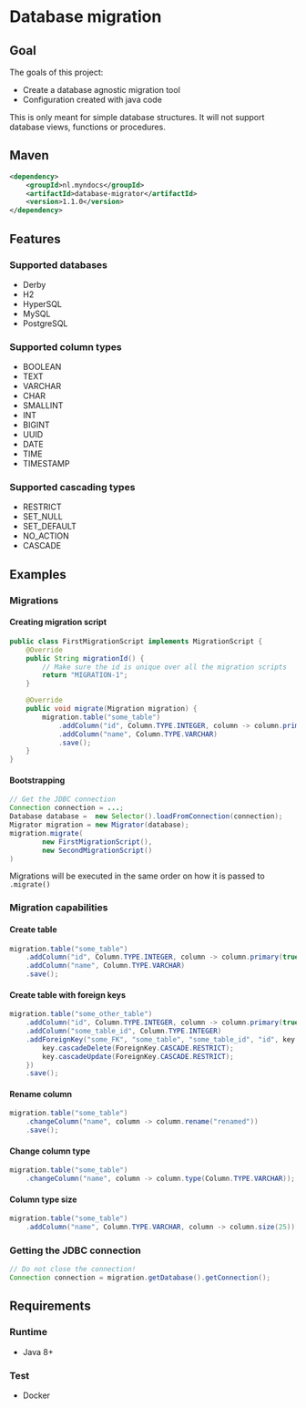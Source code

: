 # Database migration
## Goal
The goals of this project:

- Create a database agnostic migration tool
- Configuration created with java code 

This is only meant for simple database structures. It will not support database views, functions or procedures.

## Maven
```xml
<dependency>
    <groupId>nl.myndocs</groupId>
    <artifactId>database-migrator</artifactId>
    <version>1.1.0</version>
</dependency>
```
## Features
### Supported databases

- Derby
- H2
- HyperSQL
- MySQL
- PostgreSQL

### Supported column types

- BOOLEAN
- TEXT
- VARCHAR
- CHAR
- SMALLINT
- INT 
- BIGINT
- UUID
- DATE
- TIME
- TIMESTAMP

### Supported cascading types

- RESTRICT
- SET_NULL
- SET_DEFAULT
- NO_ACTION
- CASCADE
                
## Examples
### Migrations 
#### Creating migration script
```java
public class FirstMigrationScript implements MigrationScript {
    @Override
    public String migrationId() {
        // Make sure the id is unique over all the migration scripts
        return "MIGRATION-1";
    }

    @Override
    public void migrate(Migration migration) {
        migration.table("some_table")
            .addColumn("id", Column.TYPE.INTEGER, column -> column.primary(true).autoIncrement(true))
            .addColumn("name", Column.TYPE.VARCHAR)
            .save();
    }
}
```
#### Bootstrapping
```java
// Get the JDBC connection
Connection connection = ...;
Database database =  new Selector().loadFromConnection(connection);
Migrator migration = new Migrator(database);
migration.migrate(
        new FirstMigrationScript(),
        new SecondMigrationScript()
)
```

Migrations will be executed in the same order on how it is passed to `.migrate()`

### Migration capabilities
#### Create table
```java
migration.table("some_table")
    .addColumn("id", Column.TYPE.INTEGER, column -> column.primary(true).autoIncrement(true))
    .addColumn("name", Column.TYPE.VARCHAR)
    .save();
```

#### Create table with foreign keys
```java
migration.table("some_other_table")
    .addColumn("id", Column.TYPE.INTEGER, column -> column.primary(true).autoIncrement(true))
    .addColumn("some_table_id", Column.TYPE.INTEGER)
    .addForeignKey("some_FK", "some_table", "some_table_id", "id", key -> {
        key.cascadeDelete(ForeignKey.CASCADE.RESTRICT);
        key.cascadeUpdate(ForeignKey.CASCADE.RESTRICT);
    })
    .save();
```

#### Rename column
```java
migration.table("some_table")
    .changeColumn("name", column -> column.rename("renamed"))
    .save();
```

#### Change column type
```java
migration.table("some_table")
    .changeColumn("name", column -> column.type(Column.TYPE.VARCHAR));
```

#### Column type size
```java
migration.table("some_table")
    .addColumn("name", Column.TYPE.VARCHAR, column -> column.size(25));
```

### Getting the JDBC connection
```java
// Do not close the connection!
Connection connection = migration.getDatabase().getConnection();
```

## Requirements

### Runtime
- Java 8+

### Test
- Docker